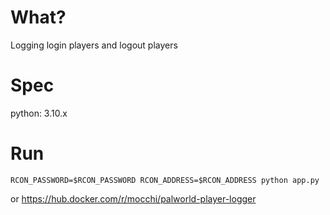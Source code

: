 # What?

Logging login players and logout players

# Spec

python: 3.10.x

# Run


```
RCON_PASSWORD=$RCON_PASSWORD RCON_ADDRESS=$RCON_ADDRESS python app.py
```

or https://hub.docker.com/r/mocchi/palworld-player-logger


